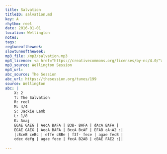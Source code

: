 ```yaml
---
title: Salvation
titleID: salvation.md
key: A
rhythm: reel
date: 2016-01-01
location: Wellington
notes:
tags:
regtuneoftheweek:
slowtuneoftheweek:
mp3_file: /mp3/salvation.mp3
mp3_licence: <a href="https://creativecommons.org/licenses/by-nc/4.0/">CC-BY-NC-4.0</a>
mp3_source: Wellington Session
mp3_url: 
abc_source: The Session
abc_url: https://thesession.org/tunes/199
source: Wellington
abc: |
    X: 2
    T: The Salvation
    R: reel
    M: 4/4
    S: Jackie Lamb
    L: 1/8
    K: Amaj
    EGAE GAEG | AecA BAFA | B3B- BAFA | dAcA BAFA |
    EGAE GAEG | AecA BAFA | BccA BcAF | EFAB cA~A2 :|
    |:BceB ceBc | effe cBBe | f3f- fece | agae fecB |
    cdec defg | agae fece | fecA B2AB | cBAE FAE2 :||
    
---
```

